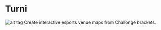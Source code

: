 # Turni
![alt tag](https://raw.github.com/laurenor/turni/master/static/img/turni2.png)
Create interactive esports venue maps from Challonge brackets.
